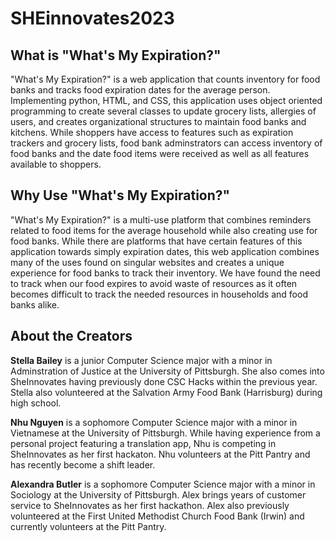 # SHEinnovates2023
## What is "What's My Expiration?"
"What's My Expiration?" is a web application that counts inventory for food banks and tracks food expiration dates for the average person.  Implementing python, HTML, and CSS, this application uses object oriented programming to create several classes to update grocery lists, allergies of users, and creates organizational structures to maintain food banks and kitchens.  While shoppers have access to features such as expiration trackers and grocery lists, food bank adminstrators can access inventory of food banks and the date food items were received as well as all features available to shoppers.

## Why Use "What's My Expiration?"
"What's My Expiration?" is a multi-use platform that combines reminders related to food items for the average household while also creating use for food banks.  While there are platforms that have certain features of this application towards simply expiration dates, this web application combines many of the uses found on singular websites and creates a unique experience for food banks to track their inventory.  We have found the need to track when our food expires to avoid waste of resources as it often becomes difficult to track the needed resources in households and food banks alike.

## About the Creators
**Stella Bailey** is a junior Computer Science major with a minor in Adminstration of Justice at the University of Pittsburgh.  She also comes into SheInnovates having previously done CSC Hacks within the previous year.  Stella also volunteered at the Salvation Army Food Bank (Harrisburg) during high school.

**Nhu Nguyen** is a sophomore Computer Science major with a minor in Vietnamese at the University of Pittsburgh.  While having experience from a personal project featuring a translation app, Nhu is competing in SheInnovates as her first hackaton.  Nhu volunteers at the Pitt Pantry and has recently become a shift leader.

**Alexandra Butler** is a sophomore Computer Science major with a minor in Sociology at the University of Pittsburgh.  Alex brings years of customer service to SheInnovates as her first hackathon.  Alex also previously volunteered at the First United Methodist Church Food Bank (Irwin) and currently volunteers at the Pitt Pantry.
